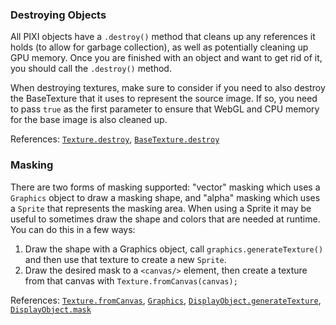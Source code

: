 ### Destroying Objects

All PIXI objects have a `.destroy()` method that cleans up any references it holds (to allow for garbage collection), as well as potentially cleaning up GPU memory. Once you are finished with an object and want to get rid of it, you should call the `.destroy()` method.

When destroying textures, make sure to consider if you need to also destroy the BaseTexture that it uses to represent the source image. If so, you need to pass `true` as the first parameter to ensure that WebGL and CPU memory for the base image is also cleaned up.

References: [`Texture.destroy`][Texture.destroy], [`BaseTexture.destroy`][BaseTexture.destroy]

### Masking 

There are two forms of masking supported: "vector" masking which uses a `Graphics` object to draw a masking shape, and "alpha" masking which uses a `Sprite` that represents the masking area. When using a Sprite it may be useful to sometimes draw the shape and colors that are needed at runtime. You can do this in a few ways:

1. Draw the shape with a Graphics object, call `graphics.generateTexture()` and then use that texture to create a new `Sprite`.
2. Draw the desired mask to a `<canvas/>` element, then create a texture from that canvas with `Texture.fromCanvas(canvas);`

References: [`Texture.fromCanvas`][Texture.fromCanvas], [`Graphics`][Graphics], [`DisplayObject.generateTexture`][DisplayObject.generateTexture], [`DisplayObject.mask`][DisplayObject.mask]




[Graphics]: http://pixijs.github.io/docs/PIXI.Graphics.html
[DisplayObject.mask]: http://pixijs.github.io/docs/PIXI.DisplayObject.html#mask
[DisplayObject.generateTexture]: http://pixijs.github.io/docs/PIXI.DisplayObject.html#generateTexture
[Texture.destroy]: http://pixijs.github.io/docs/PIXI.Texture.html#destroy
[BaseTexture.destroy]: http://pixijs.github.io/docs/PIXI.BaseTexture.html#destroy
[Texture.fromCanvas]: http://pixijs.github.io/docs/PIXI.Texture.html#.fromCanvas